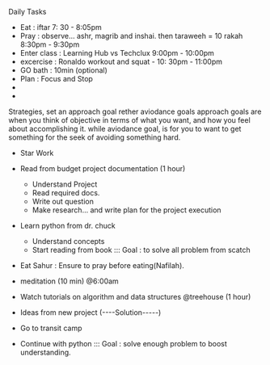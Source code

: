 Daily Tasks

- Eat : iftar 7: 30 - 8:05pm
- Pray : observe... ashr, magrib and inshai. then taraweeh = 10 rakah 8:30pm - 9:30pm
- Enter class : Learning Hub vs Techclux 9:00pm - 10:00pm
- excercise : Ronaldo workout and squat - 10: 30pm - 11:00pm
- GO bath : 10min (optional)
- Plan : Focus and Stop
- 
-
Strategies, set an approach goal rether aviodance goals
approach goals are when you think of objective in terms of what you want, and how you feel about accomplishing it. while aviodance goal, is for you to want to get something for the seek of avoiding something hard.

- Star Work

- Read from budget project documentation (1 hour)
  - Understand Project
  - Read required docs.
  - Write out question 
  - Make research... and write plan for the project execution

- Learn python from dr. chuck
  - Understand concepts
  - Start reading from book ::: Goal : to solve all problem from scatch

- Eat Sahur : Ensure to pray before eating(Nafilah).

- meditation (10 min) @6:00am

- Watch tutorials on algorithm and data structures @treehouse (1 hour)

- Ideas from new project (----Solution-----)

- Go to transit camp

- Continue with python ::: Goal : solve enough problem to boost understanding.
